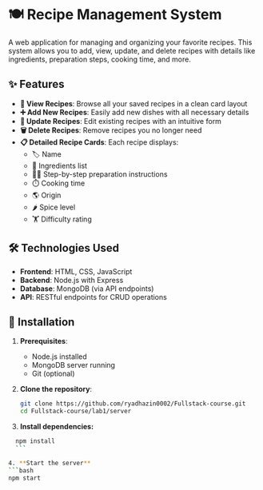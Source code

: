 # 🍽️ Recipe Management System

A web application for managing and organizing your favorite recipes. This system allows you to add, view, update, and delete recipes with details like ingredients, preparation steps, cooking time, and more.

## ✨ Features

- **📖 View Recipes**: Browse all your saved recipes in a clean card layout
- **➕ Add New Recipes**: Easily add new dishes with all necessary details
- **🔄 Update Recipes**: Edit existing recipes with an intuitive form
- **🗑️ Delete Recipes**: Remove recipes you no longer need
- **📋 Detailed Recipe Cards**: Each recipe displays:
  - 🏷️ Name
  - 🧂 Ingredients list
  - 👩‍🍳 Step-by-step preparation instructions
  - ⏱️ Cooking time
  - 🌎 Origin
  - 🌶️ Spice level
  - 🏋️ Difficulty rating

## 🛠️ Technologies Used

- **Frontend**: HTML, CSS, JavaScript
- **Backend**: Node.js with Express
- **Database**: MongoDB (via API endpoints)
- **API**: RESTful endpoints for CRUD operations

## 🚀 Installation

1. **Prerequisites**:
   - Node.js installed
   - MongoDB server running
   - Git (optional)

2. **Clone the repository**:
   ```bash
   git clone https://github.com/ryadhazin0002/Fullstack-course.git
   cd Fullstack-course/lab1/server

3. **Install dependencies:**
  ```bash
    npm install
    ```

4. **Start the server**
```bash
  npm start
  ```

